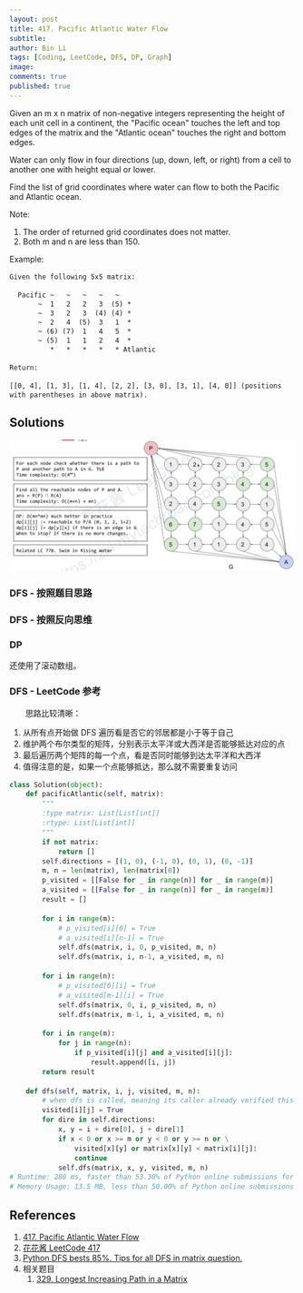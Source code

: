 ```yaml
---
layout: post
title: 417. Pacific Atlantic Water Flow
subtitle: 
author: Bin Li
tags: [Coding, LeetCode, DFS, DP, Graph]
image: 
comments: true
published: true
---
```


Given an m x n matrix of non-negative integers representing the height of each unit cell in a continent, the "Pacific ocean" touches the left and top edges of the matrix and the "Atlantic ocean" touches the right and bottom edges.

Water can only flow in four directions (up, down, left, or right) from a cell to another one with height equal or lower.

Find the list of grid coordinates where water can flow to both the Pacific and Atlantic ocean.

Note:

1. The order of returned grid coordinates does not matter.
2. Both m and n are less than 150.
 
Example:
```
Given the following 5x5 matrix:

  Pacific ~   ~   ~   ~   ~ 
       ~  1   2   2   3  (5) *
       ~  3   2   3  (4) (4) *
       ~  2   4  (5)  3   1  *
       ~ (6) (7)  1   4   5  *
       ~ (5)  1   1   2   4  *
          *   *   *   *   * Atlantic

Return:

[[0, 4], [1, 3], [1, 4], [2, 2], [3, 0], [3, 1], [4, 0]] (positions with parentheses in above matrix).
```

## Solutions
![-w1195](/img/media/15663923164674.jpg)

### DFS - 按照题目思路

### DFS - 按照反向思维

### DP
还使用了滚动数组。

### DFS - LeetCode 参考
　　思路比较清晰：
1. 从所有点开始做 DFS 遍历看是否它的邻居都是小于等于自己
2. 维护两个布尔类型的矩阵，分别表示太平洋或大西洋是否能够抵达对应的点
3. 最后遍历两个矩阵的每一个点，看是否同时能够到达太平洋和大西洋
4. 值得注意的是，如果一个点能够抵达，那么就不需要重复访问

```python
class Solution(object):
    def pacificAtlantic(self, matrix):
        """
        :type matrix: List[List[int]]
        :rtype: List[List[int]]
        """
        if not matrix:
            return []
        self.directions = [(1, 0), (-1, 0), (0, 1), (0, -1)]
        m, n = len(matrix), len(matrix[0])
        p_visited = [[False for _ in range(n)] for _ in range(m)]
        a_visited = [[False for _ in range(n)] for _ in range(m)]
        result = []
        
        for i in range(m):
            # p_visited[i][0] = True
            # a_visited[i][n-1] = True
            self.dfs(matrix, i, 0, p_visited, m, n)
            self.dfs(matrix, i, n-1, a_visited, m, n)
        
        for i in range(n):
            # p_visited[0][i] = True
            # a_visited[m-1][i] = True
            self.dfs(matrix, 0, i, p_visited, m, n)
            self.dfs(matrix, m-1, i, a_visited, m, n)
        
        for i in range(m):
            for j in range(n):
                if p_visited[i][j] and a_visited[i][j]:
                    result.append([i, j])
        return result
    
    def dfs(self, matrix, i, j, visited, m, n):
        # when dfs is called, meaning its caller already verified this point
        visited[i][j] = True
        for dire in self.directions:
            x, y = i + dire[0], j + dire[1]
            if x < 0 or x >= m or y < 0 or y >= n or \
                visited[x][y] or matrix[x][y] < matrix[i][j]:
                continue
            self.dfs(matrix, x, y, visited, m, n)
# Runtime: 280 ms, faster than 53.30% of Python online submissions for Pacific Atlantic Water Flow.
# Memory Usage: 13.5 MB, less than 50.00% of Python online submissions for Pacific Atlantic Water Flow.
```

## References
1. [417. Pacific Atlantic Water Flow](https://leetcode.com/problems/pacific-atlantic-water-flow/)
2. [花花酱 LeetCode 417](https://www.youtube.com/watch?v=zV3o4XVoU8M&list=PLLuMmzMTgVK423Mj1n_OaOAZZ6k5fNxyN)
3. [Python DFS bests 85%. Tips for all DFS in matrix question.](https://leetcode.com/problems/pacific-atlantic-water-flow/discuss/90739/Python-DFS-bests-85.-Tips-for-all-DFS-in-matrix-question.)
4. 相关题目
    1. [329. Longest Increasing Path in a Matrix](https://leetcode.com/problems/longest-increasing-path-in-a-matrix/)